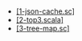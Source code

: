 #

- [[1-json-cache.sc]](1-json-cache.sc)
- [[2-top3.scala]]([2-top3.scala])
- [[3-tree-map.sc]](3-tree-map.sc)
